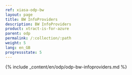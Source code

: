 ```yaml
---
ref: xiasa-odp-bw
layout: page
title: BW InfoProviders
description: BW InfoProviders
product: xtract-is-for-azure
parent: odp
permalink: /:collection/:path
weight: 5
lang: en_GB
progressstate: 5
---
```

{% include _content/en/odp/odp-bw-infoproviders.md %} 
